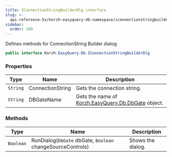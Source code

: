 ```yaml
---
title: IConnectionStringBuilderDlg interface
slug: >-
  api-reference-5x/korzh-easyquery-db-namespace/iconnectionstringbuilderdlg-interface
sidebar:
  order: 100
---
```


Defines  methods for ConnectionString Builder dialog
```csharp
public interface Korzh.EasyQuery.Db.IConnectionStringBuilderDlg

```

### Properties

| Type | Name | Description | 
| --- | --- | --- | 
| `String` | ConnectionString | Gets the connection string. | 
| `String` | DBGateName | Gets the name of [Korzh.EasyQuery.Db.DbGate](///easyquery/docs/api-reference-5x/korzh-easyquery-db-namespace/dbgate-class) object. | 


### Methods

| Type | Name | Description | 
| --- | --- | --- | 
| `Boolean` | RunDialog(`DbGate` dbGate, `Boolean` changeSourceControls) | Shows the dialog. |
